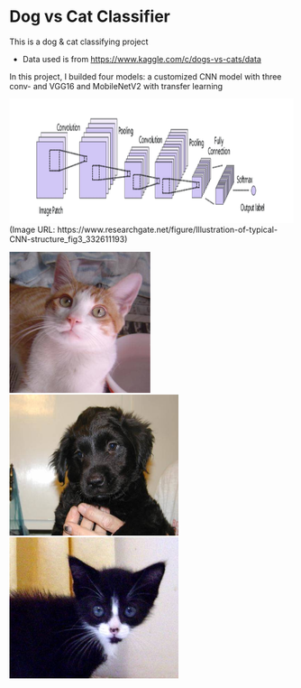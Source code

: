 # Dog vs Cat Classifier
This is a dog &amp; cat classifying project

 - Data used is from https://www.kaggle.com/c/dogs-vs-cats/data

In this project, I builded four models: a customized CNN model with three conv-
and VGG16 and MobileNetV2 with transfer learning

<img src="CNN-structure.png" style="width:1000px;height:220px;">
(Image URL: https://www.researchgate.net/figure/Illustration-of-typical-CNN-structure_fig3_332611193)


<img src="cat.9996.jpg" style="width:250px;height:250px;">  <img src="12498.jpg" style="width:300px;height:250px;"> <img src="cat.9267.jpg" style="width:300px;height:250px;"> 


